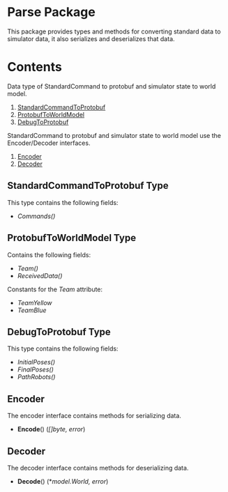 # Parse Package

This package provides types and methods for converting standard data to simulator data, it also serializes and deserializes that data.

# Contents

Data type of StandardCommand to protobuf and simulator state to world model.

1. [StandardCommandToProtobuf](#command)
2. [ProtobufToWorldModel](#state)
3. [DebugToProtobuf](#debug)

StandardCommand to protobuf and simulator state to world model use the Encoder/Decoder interfaces.

1. [Encoder](#encoder)
2. [Decoder](#decoder)

<a name="command"></a>
## StandardCommandToProtobuf Type

This type contains the following fields:

- *Commands()*

<a name="state"></a>
## ProtobufToWorldModel Type

Contains the following fields:

- *Team()*
- *ReceivedData()*

Constants for the *Team* attribute:

- *TeamYellow*
- *TeamBlue*

<a name="debug"></a>
## DebugToProtobuf Type

This type contains the following fields:

- *InitialPoses()*
- *FinalPoses()*
- *PathRobots()*

<a name="encoder"></a>
## Encoder

The encoder interface contains methods for serializing data.

- **Encode**() (*[]byte, error*)

<a name="decoder"></a>
## Decoder

The decoder interface contains methods for deserializing data.

- **Decode**() (**model.World, error*)

